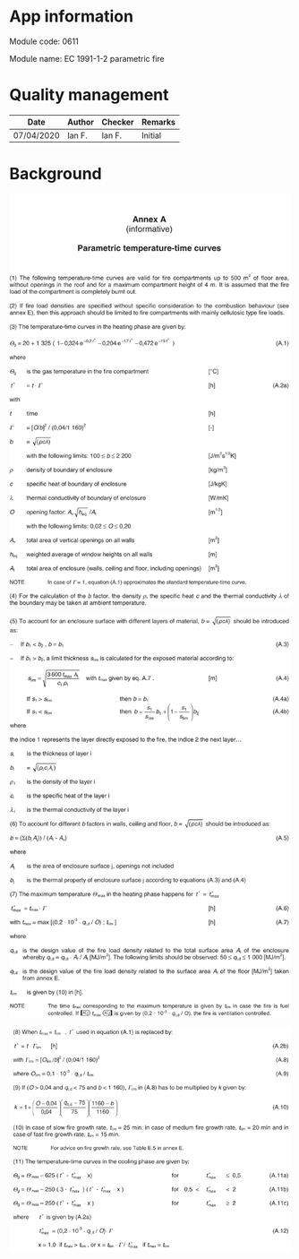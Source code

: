 # App information

Module code: 0611

Module name: EC 1991-1-2 parametric fire

# Quality management

| Date       | Author | Checker | Remarks |
| ---------- | ------ | ------- | ------- |
| 07/04/2020 | Ian F. | Ian F.  | Initial |

# Background

![page032](0611.assets/page032.png)

![page033](0611.assets/page033.png)

![page034](0611.assets/page034.png)